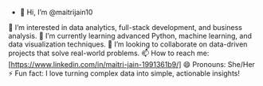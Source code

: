 - 👋 Hi, I’m @maitrijain10

👀 I’m interested in data analytics, full-stack development, and business analysis.
🌱 I’m currently learning advanced Python, machine learning, and data visualization techniques.
💞️ I’m looking to collaborate on data-driven projects that solve real-world problems.
📫 How to reach me: [https://www.linkedin.com/in/maitri-jain-1991361b9/]
😄 Pronouns: She/Her
⚡ Fun fact: I love turning complex data into simple, actionable insights!

<!---
maitrijain10/maitrijain10 is a ✨ special ✨ repository because its `README.md` (this file) appears on your GitHub profile.
You can click the Preview link to take a look at your changes.
--->
